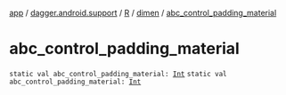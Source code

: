 [app](../../../index.md) / [dagger.android.support](../../index.md) / [R](../index.md) / [dimen](index.md) / [abc_control_padding_material](./abc_control_padding_material.md)

# abc_control_padding_material

`static val abc_control_padding_material: `[`Int`](https://kotlinlang.org/api/latest/jvm/stdlib/kotlin/-int/index.html)
`static val abc_control_padding_material: `[`Int`](https://kotlinlang.org/api/latest/jvm/stdlib/kotlin/-int/index.html)
